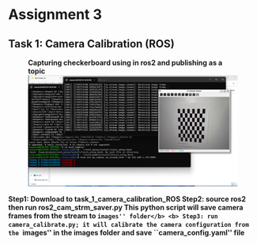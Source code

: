 <h1>Assignment 3</h1>
<h2>Task 1: Camera Calibration (ROS)</h2>

<figure>
    <figcaption><strong>Capturing checkerboard using in ros2 and publishing as a topic</figcaption>
    <img src="images/camcal.png" alt="Photo 1" width="720">
    
</figure>

<b> Step1: Download to task_1_camera_calibration_ROS</b>
<b> Step2: source ros2 then run ros2_cam_strm_saver.py</b>
<b> This python script will save camera frames from the stream to ``images'' folder</b>
<b> Step3: run camera_calibrate.py; it will calibrate the camera configuration from the ``images'' in the images folder and save ``camera_config.yaml'' file </b>
